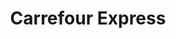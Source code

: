 ---
title: "Carrefour Express"
url: /alicante/carrefour-express-calle-calderon-de-la-barca/
shop: comodidad
---